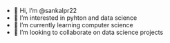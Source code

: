 - 👋 Hi, I’m @sankalpr22
- 👀 I’m interested in pyhton and data science
- 🌱 I’m currently learning computer science
- 💞️ I’m looking to collaborate on data science projects 

<!---
sankalpr22/sankalpr22 is a ✨ special ✨ repository because its `README.md` (this file) appears on your GitHub profile.
You can click the Preview link to take a look at your changes.
--->
